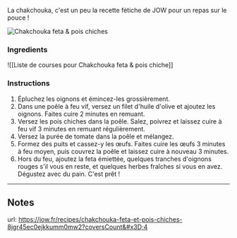 

La chakchouka, c'est un peu la recette fétiche de JOW pour un repas sur le pouce !

![Chakchouka feta & pois chiches](https://static.jow.fr/304x304/recipes/sI58X950a8tCgg.png)

### Ingredients

![[Liste de courses pour Chakchouka feta & pois chiche]]
### Instructions

1. Épluchez les oignons et émincez-les grossièrement.
2. Dans une poêle à feu vif, versez un filet d'huile d'olive et ajoutez les oignons. Faites cuire 2 minutes en remuant.
3. Versez les pois chiches dans la poêle. Salez, poivrez et laissez cuire à feu vif 3 minutes en remuant régulièrement. 
4. Versez la purée de tomate dans la poêle et mélangez.
5. Formez des puits et cassez-y les œufs. Faites cuire les œufs 3 minutes à feu moyen, puis couvrez la poêle et laissez cuire à nouveau 3 minutes.
6. Hors du feu, ajoutez la feta émiettée, quelques tranches d'oignons rouges s'il vous en reste, et quelques herbes fraîches si vous en avez. Dégustez avec du pain. C'est prêt !

-----

## Notes
url: https://jow.fr/recipes/chakchouka-feta-et-pois-chiches-8jgr45ec0ejkkumm0mw2?coversCount&#x3D;4 
